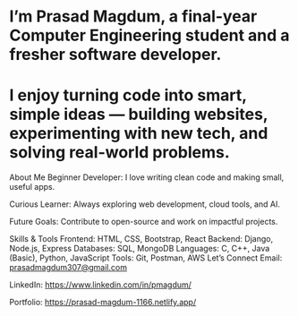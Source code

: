 # I’m Prasad Magdum, a final-year Computer Engineering student and a fresher software developer.
# I enjoy turning code into smart, simple ideas — building websites, experimenting with new tech, and solving real-world problems.

About Me
Beginner Developer: I love writing clean code and making small, useful apps.

Curious Learner: Always exploring web development, cloud tools, and AI.

Future Goals: Contribute to open-source and work on impactful projects.

Skills & Tools
Frontend: HTML, CSS, Bootstrap, React
Backend: Django, Node.js, Express
Databases: SQL, MongoDB
Languages: C, C++, Java (Basic), Python, JavaScript
Tools: Git, Postman, AWS
Let’s Connect
Email: prasadmagdum307@gmail.com

LinkedIn: https://www.linkedin.com/in/pmagdum/

Portfolio: https://prasad-magdum-1166.netlify.app/
